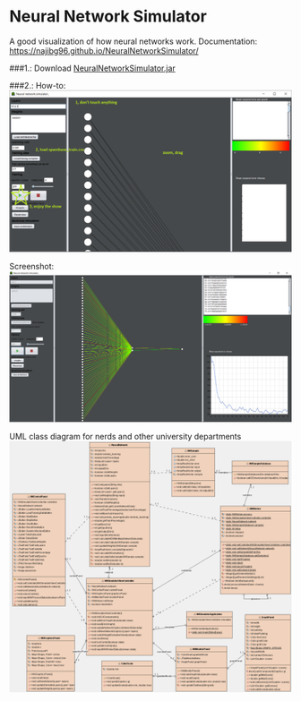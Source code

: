 # Neural Network Simulator
A good visualization of how neural networks work.
Documentation: https://najibg96.github.io/NeuralNetworkSimulator/

###1.: Download [NeuralNetworkSimulator.jar](https://github.com/najibg96/NeuralNetworkSimulator/blob/master/NeuralNetworkSimulator.jar?raw=true)

###2.: How-to:
![howto](https://github.com/najibg96/NeuralNetworkSimulator/raw/master/howto.png)

Screenshot:
![screenshot](https://github.com/najibg96/NeuralNetworkSimulator/raw/master/screenshot.png)

UML class diagram for nerds and other university departments
![diagram](https://github.com/najibg96/NeuralNetworkSimulator/raw/master/classdiagram.png)
